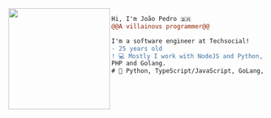 <img align="left" height="200" src="https://media.giphy.com/media/9uITwFum2zFg9fBHYU/giphy.gif"/>

```diff
Hi, I'm João Pedro 🇧🇷
@@A villainous programmer@@

I'm a software engineer at Techsocial! 
- 25 years old
! 💻 Mostly I work with NodeJS and Python, but also do stuff with
PHP and Golang.
# 📖 Python, TypeScript/JavaScript, GoLang, AWS and DevOps.
```
 

